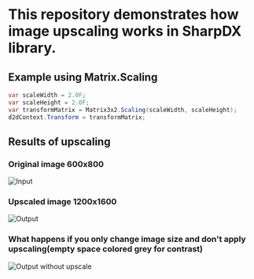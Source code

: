 # This repository demonstrates how image upscaling works in SharpDX library.

## Example using Matrix.Scaling

```C#
var scaleWidth = 2.0F;
var scaleHeight = 2.0F;
var transformMatrix = Matrix3x2.Scaling(scaleWidth, scaleHeight);
d2dContext.Transform = transformMatrix;
```

## Results of upscaling

### Original image 600x800
![Input](https://user-images.githubusercontent.com/106275943/193568783-61c29ab1-3e35-4cd7-b4da-f55927d31cf3.png)
### Upscaled image 1200x1600
![Output](https://user-images.githubusercontent.com/106275943/193568983-f6546e93-8ad6-49c0-a7ea-6001ec943df7.png)
### What happens if you only change image size and don't apply upscaling(empty space colored grey for contrast)
![Output without upscale](https://user-images.githubusercontent.com/106275943/193571032-775e8727-4ad9-4831-905e-fa60328f6bb8.png)


